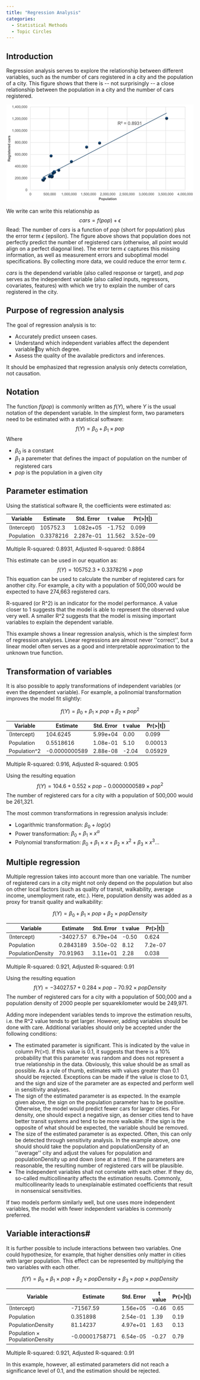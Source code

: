 ```yaml
---
title: "Regression Analysis"
categories:
  - Statistical Methods
  - Topic Circles
---
```


<PagesInCategory category="Statistics" />

## Introduction ##

Regression analysis serves to explore the relationship between different variables, such as the number of cars registered in a city and the population of a city. This figure shows that there is -- not surprisingly -- a close relationship between the population in a city and the number of cars registered.

![](regressionCarsPopulation.png 'regressionCarsPopulation.png')

We write can write this relationship as
$$cars = f(pop) + \epsilon$$
Read: The number of $cars$ is a function of $pop$ (short for population) plus the error term $\epsilon$ (epsilon). The figure above shows that population does not perfectly predict the number of registered cars (otherwise, all point would align on a perfect diagonal line). The error term $\epsilon$ captures this missing information, as well as measurement errors and suboptimal model specifications. By collecting more data, we could reduce the error term $\epsilon$.

$cars$ is the dependend variable (also called response or target), and $pop$ serves as the independent variable (also called inputs, regressors, covariates, features) with which we try to explain the number of cars registered in the city.

## Purpose of regression analysis ##

The goal of regression analysis is to:
- Accurately predict unseen cases.
- Understand which independent variables affect the dependent variableby which degree.
- Assess the quality of the available predictors and inferences.

It should be emphasized that regression analysis only detects correlation, not causation.

## Notation ##

The function $f(pop)$ is commonly written as $f(Y)$, where $Y$ is the usual notation of the dependent variable. In the simplest form, two parameters need to be estimated with a statistical software:
$$f(Y) = \beta_0 + \beta_1 \times pop$$
Where
- $\beta_0$ is a constant
- $\beta_1$ a paremeter that defines the impact of population on the number of registered cars
- $pop$ is the population in a given city

## Parameter estimation ##

Using the statistical software R, the coefficients were estimated as:

Variable | Estimate   | Std. Error | t value | Pr(>&#124;t&#124;)
------   | ------| ------| ------| ------
(Intercept) | 105752.3 | 1.082e+05  | -1.752  | 0.099
Population | 0.3378216 | 2.287e-01 | 11.562 | 3.52e-09

Multiple R-squared:  0.8931,	Adjusted R-squared:  0.8864

This estimate can be used in our equation as:
$$f(Y) = 105752.3 + 0.3378216 \times pop$$
This equation can be used to calculate the number of registered cars for another city. For example, a city with a population of 500,000 would be expected to have  274,663 registered cars.

R-squared (or R^2) is an indicator for the model performance. A value closer to 1 suggests that the model is able to represent the observed value very well. A smaller R^2 suggests that the model is missing important variables to explain the dependent variable.

This example shows a linear regression analysis, which is the simplest form of regression analyses. Linear regressions are almost never ''correct'', but a linear model often serves as a good and interpretable approximation to the unknown true function.

## Transformation of variables ##

It is also possible to apply transformations of independent variables (or even the dependent variable). For example, a polinomial transformation improves the model fit slightly:

$$f(Y) = \beta_0 + \beta_1 \times pop + \beta_2 \times pop^2$$

Variable | Estimate   | Std. Error | t value | Pr(>&#124;t&#124;)
------   | ------| ------| ------| ------
(Intercept) | 104.6245 | 5.99e+04  | 0.00  | 0.099
Population | 0.5518616 | 1.08e-01 | 5.10 | 0.00013
Population^2 | -0.0000000589 | 2.88e-08 | -2.04 | 0.05929

Multiple R-squared:  0.916,	Adjusted R-squared:  0.905

Using the resulting equation
$$f(Y) = 104.6 + 0.552 \times pop - 0.0000000589 \times pop^2$$
The number of registered cars for a city with a population of 500,000 would be 261,321.

The most common transformations in regression analysis include:
- Logarithmic transformation: $\beta_0 + log(x)$
- Power transformation: $\beta_0 + \beta_1 \times x^\alpha$
- Polynomial transformation: $\beta_0 + \beta_1 \times x + \beta_2 \times x^2 + \beta_3 \times x^3 ...$

## Multiple regression ##

Multiple regression takes into account more than one variable. The number of registered cars in a city might not only depend on the population but also on other local factors (such as quality of transit, walkability, average income, unemployment rate, etc.). Here, population density was added as a proxy for transit quality and walkability:

$$f(Y) = \beta_0 + \beta_1 \times pop + \beta_2 \times popDensity$$

Variable | Estimate   | Std. Error | t value | Pr(>&#124;t&#124;)
------   | ------| ------| ------| ------
(Intercept) | -34027.57 | 6.79e+04  | -0.50  | 0.624
Population | 0.2843189 | 3.50e-02 | 8.12 | 7.2e-07
PopulationDensity | 70.91963 | 3.11e+01 | 2.28 | 0.038

Multiple R-squared:  0.921,	Adjusted R-squared:  0.91

Using the resulting equation
$$f(Y) = -34027.57 + 0.284 \times pop - 70.92 \times popDensity$$
The number of registered cars for a city with a population of 500,000 and a population density of 2000 people per squarekilometer would be 249,971.

Adding more independent variables tends to improve the estimation results, i.e. the R^2 value tends to get larger. However, adding variables should be done with care. Additional variables should only be accepted under the following conditions:

- The estimated parameter is significant. This is indicated by the value in column Pr(>t). If this value is 0.1, it suggests that there is a 10% probability that this parameter was random and does not represent a true relationship in the data. Obviously, this value should be as small as possible. As a rule of thumb, estimates with values greater than 0.1 should be rejected. Exceptions can be made if the value is close to 0.1, and the sign and size of the parameter are as expected and perform well in sensitivity analyses.
- The sign of the estimated parameter is as expected. In the example given above, the sign on the population parameter has to be positive. Otherwise, the model would predict fewer cars for larger cities. For density, one should expect a negative sign, as denser cities tend to have better transit systems and tend to be more walkable. If the sign is the opposite of what should be expected, the variable should be removed.
- The size of the estimated parameter is as expected. Often, this can only be detected through sensitivity analysis. In the example above, one should should take the population and populationDensity of an ''average'' city and adjust the values for population and populationDensity up and down (one at a time). If the parameters are reasonable, the resulting number of registered cars will be plausible.
- The independent variables shall not correlate with each other. If they do, so-called multicollinearity affects the estimation results. Commonly, multicollinearity leads to unexplainable estimated coefficients that result in nonsensical sensitivities.

If two models perform similarly well, but one uses more independent variables, the model with fewer independent variables is commonly preferred.

## Variable interactions#

It is further possible to include interactions between two variables. One could hypothesize, for example, that higher densities only matter in cities with larger population. This effect can be represented by multiplying the two variables with each other.  

$$f(Y) = \beta_0 + \beta_1 \times pop + \beta_2 \times popDensity + \beta_3 \times pop \times popDensity$$

Variable | Estimate   | Std. Error | t value | Pr(>&#124;t&#124;)
------   | ------| ------| ------| ------
(Intercept) | -71567.59 | 1.56e+05  | -0.46  | 0.65
Population | 0.351898 | 2.54e-01 | 1.39 | 0.19
PopulationDensity | 81.14237 | 4.97e+01 | 1.63 | 0.13
Population $\times$ PopulationDensity | -0.00001758771 | 6.54e-05 | -0.27 | 0.79 |

Multiple R-squared:  0.921,	Adjusted R-squared:  0.91

In this example, however, all estimated parameters did not reach a significance level of 0.1, and the estimation should be rejected.
